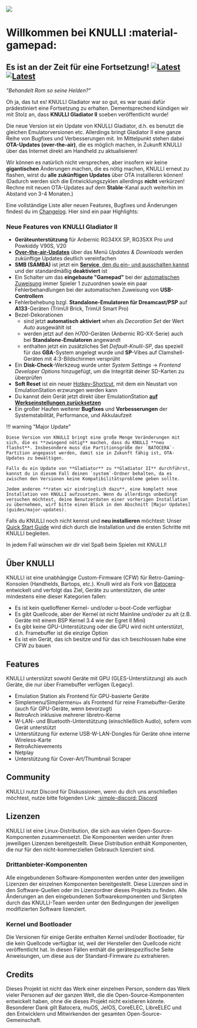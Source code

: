 <div class="preview-container">
  <img class="off-glb" src="/_inc/images/knulli-header-gladiator-ii.png"/>
</div>

# Willkommen bei KNULLI :material-gamepad:

## Es ist an der Zeit für eine Fortsetzung! [![Latest](https://img.shields.io/github/release/knulli-cfw/distribution.svg?labelColor=111111&color=5998FF&label=Latest&style=flat#only-light)](https://github.com/knulli-cfw/distribution/releases/latest)[![Latest](https://img.shields.io/github/release/knulli-cfw/distribution.svg?labelColor=dddddd&color=5998FF&label=Latest&style=flat#only-dark)](https://github.com/knulli-cfw/distribution/releases/latest)

*"Behandelt Rom so seine Helden?"*

Oh ja, das tut es! KNULLI Gladiator war *so* gut, es war quasi dafür prädestiniert eine Fortsetzung zu erhalten. Dementsprechend kündigen wir mit Stolz an, dass **KNULLI Gladiator II** soeben veröffentlicht wurde!

Die neue Version ist ein Update von KNULLI Gladiator, d.h. es benutzt die gleichen Emulatorversionen etc. Allerdings bringt Gladiator II eine ganze Reihe von Bugfixes und Verbesserungen mit. Im Mittelpunkt stehen dabei **OTA-Updates (over-the-air)**, die es möglich machen, in Zukunft KNULLI über das Internet direkt am Handheld zu aktualisieren!

Wir können es natürlich nicht versprechen, aber insofern wir keine **gigantischen** Änderungen machen, die es nötig machen, KNULLI erneut zu flashen, wirst du **alle zukünftigen Updates** über OTA installieren können! (Dadurch werden sich die Entwicklungszyklen allerdings **nicht** verkürzen! Rechne mit neuen OTA-Updates auf dem **Stable**-Kanal auch weiterhin im Abstand von 3-4 Monaten.)

Eine vollständige Liste aller neuen Features, Bugfixes und Änderungen findest du im [Changelog](https://github.com/knulli-cfw/distribution/blob/knulli-main/knulli-Changelog.md). Hier sind ein paar Highlights:

### Neue Features von KNULLI Gladiator II

- **Geräteunterstützung** für Anbernic RG34XX SP, RG35XX Pro und Powkiddy V90S, V20
- **[Over-the-air-Updates](play/update)** über das Menü *Updates & Downloads* werden zukünftige Updates deutlich vereinfachen
- **SMB (SAMBA)** ist jetzt ein [**Service**, den du ein- und ausschalten kannst](play/add-games/network-transfer) und der standardmäßig **deaktiviert** ist
- Ein Schalter um das **eingebaute "Gamepad"** bei der [automatischen Zuweisung](configure/controls) immer Spieler 1 zuzuordnen sowie ein paar Fehlerbehandlungen bei der automatischen Zuweisung von **USB-Controllern**
- Fehlerbehebung bzgl. **Standalone-Emulatoren für Dreamcast/PSP** auf **A133**-Geräten (TrimUI Brick, TrimUI Smart Pro)
- Bezel-Dekorationen
    - sind jetzt **automatisch aktiviert** when als *Decoration Set* der Wert *Auto* ausgewählt ist
    - werden jetzt auf den *H700*-Geräten (Anbernic RG-XX-Serie) auch bei **Standalone-Emulatoren** angewandt
    - enthalten jetzt ein zusätzliches Set *Default-Knulli-SP*, das speziell für das **GBA**-System angelegt wurde und **SP**-Vibes auf Clamshell-Geräten mit 4:3-Bildschirmen versprüht
- Ein **Disk-Check**-Werkzeug wurde unter *System Settings* → *Frontend Developer Options* hinzugefügt, um die Integrität deiner SD-Karten zu überprüfen
- **Soft Reset** ist ein neuer [Hotkey-Shortcut](play/hotkey-shortcuts), mit dem ein Neustart von EmulationStation erzwungen werden kann
- Du kannst dein Gerät jetzt direkt über EmulationStation **[auf Werkseinstellungen zurücksetzen](configure/reset-to-factory-settings)**
- Ein großer Haufen weiterer **Bugfixes** und **Verbesserungen** der Systemstabilität, Performance, und Akkulaufzeit

!!! warning "Major Update"

    Diese Version von KNULLI bringt eine große Menge Veränderungen mit sich, die es **zwingend nötig** machen, dass du KNULLI **neu flashst**. Insbesondere muss die Partitionsgröße der `BATOCERA`-Partition angepasst werden, damit sie in Zukunft fähig ist, OTA-Updates zu bewältigen.

    Falls du ein Update von **Gladiator** zu **Gladiator II** durchführst, kannst du in diesem Fall deinen `system`-Ordner behalten, da es zwischen den Versionen keine Kompatibilitätsprobleme geben sollte.

    Jedem anderen **raten wir eindringlich dazu**, eine komplett neue Installation von KNULLI aufzusetzen. Wenn du allerdings unbedingt versuchen möchtest, deine Benutzerdaten einer vorherigen Installation zu übernehmen, wirf bitte einen Blick in den Abschnitt [Major Updates](guides/major-updates).

Falls du KNULLI noch nicht kennst und **neu installieren** möchtest: Unser [Quick Start Guide](play/quick-start) wird dich durch die Installation und die ersten Schritte mit KNULLI begleiten.

In jedem Fall wünschen wir dir viel Spaß beim Spielen mit KNULLI!

## Über KNULLI

KNULLI ist eine unabhängige Custom-Firmware (CFW) für Retro-Gaming-Konsolen (Handhelds, Bartops, etc.). Knulli wird als Fork von [Batocera](https://batocera.org) entwickelt und verfolgt das Ziel, Geräte zu unterstützen, die unter mindestens eine dieser Kategorien fallen:

-   Es ist kein quelloffener Kernel- und/oder u-boot-Code verfügbar
-   Es gibt Quellcode, aber der Kernel ist nicht Mainline und/oder zu alt (z.B. Geräte mit einem BSP Kernel 3.4 wie der Egret II Mini)
-   Es gibt keine GPU-Unterstützung oder die GPU wird nicht unterstützt, d.h. Framebuffer ist die einzige Option
-   Es ist ein Gerät, das ich besitze und für das ich beschlossen habe eine CFW zu bauen

## Features

KNULLI unterstützt sowohl Geräte mit GPU (GLES-Unterstützung) als auch Geräte, die nur über Framebuffer verfügen (Legacy).

-   Emulation Station als Frontend für GPU-basierte Geräte
-   Simplemenu/Simplermenu+ als Frontend für reine Framebuffer-Geräte (auch für GPU-Geräte, wenn bevorzugt)
-   RetroArch inklusive mehrerer libretro-Kerne
-   W-LAN- und Bluetooth-Unterstützung (einschließlich Audio), sofern vom Gerät unterstützt
-   Unterstützung für externe USB-W-LAN-Dongles für Geräte ohne interne Wireless-Karte
-   RetroAchievements
-   Netplay
-   Unterstützung für Cover-Art/Thumbnail Scraper

## Community

KNULLI nutzt Discord für Diskussionen, wenn du dich uns anschließen möchtest, nutze bitte folgenden Link: [:simple-discord: Discord](https://discord.gg/HXPS3DAeeB)

## Lizenzen

KNULLI ist eine Linux-Distribution, die sich aus vielen Open-Source-Komponenten zusammensetzt. Die Komponenten werden unter ihren jeweiligen Lizenzen bereitgestellt. Diese Distribution enthält Komponenten, die nur für den nicht-kommerziellen Gebrauch lizenziert sind.

### Drittanbieter-Komponenten

Alle eingebundenen Software-Komponenten werden unter den jeweiligen Lizenzen der einzelnen Komponenten bereitgestellt. Diese Lizenzen sind in den Software-Quellen oder im Lizenzordner dieses Projekts zu finden. Alle Änderungen an den eingebundenen Softwarekomponenten und Skripten durch das KNULLI-Team werden unter den Bedingungen der jeweiligen modifizierten Software lizenziert.

### Kernel und Bootloader

Die Versionen für einige Geräte enthalten Kernel und/oder Bootloader, für die kein Quellcode verfügbar ist, weil der Hersteller den Quellcode nicht veröffentlicht hat. In diesen Fällen enthält die gerätespezifische Seite Anweisungen, um diese aus der Standard-Firmware zu extrahieren.

## Credits

Dieses Projekt ist nicht das Werk einer einzelnen Person, sondern das Werk vieler Personen auf der ganzen Welt, die die Open-Source-Komponenten entwickelt haben, ohne die dieses Projekt nicht existieren könnte. Besonderer Dank gilt Batocera, muOS, JelOS, CoreELEC, LibreELEC und den Entwicklern und Mitwirkenden der gesamten Open-Source-Gemeinschaft.
